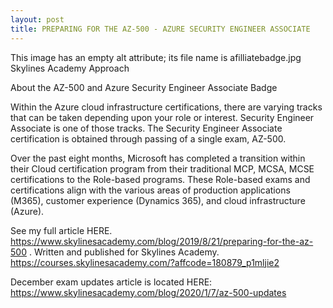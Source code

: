 ```yaml
---
layout: post
title: PREPARING FOR THE AZ-500 - AZURE SECURITY ENGINEER ASSOCIATE
---
```


This image has an empty alt attribute; its file name is afilliatebadge.jpg
Skylines Academy Approach 

About the AZ-500 and Azure Security Engineer Associate Badge 

Within the Azure cloud infrastructure certifications, there are varying tracks that can be taken depending upon your role or interest.  Security Engineer Associate is one of those tracks.  The Security Engineer Associate certification is obtained through passing of a single exam, AZ-500.  

Over the past eight months, Microsoft has completed a transition within their Cloud certification program from their traditional MCP, MCSA, MCSE certifications to the Role-based programs.  These Role-based exams and certifications align with the various areas of production applications (M365), customer experience (Dynamics 365), and cloud infrastructure (Azure). 

See my full article HERE. https://www.skylinesacademy.com/blog/2019/8/21/preparing-for-the-az-500 .
Written and published for Skylines Academy. https://courses.skylinesacademy.com/?affcode=180879_p1mljie2 

December exam updates article is located HERE: https://www.skylinesacademy.com/blog/2020/1/7/az-500-updates 
﻿